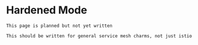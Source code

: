 # Hardened Mode

```{note}
This page is planned but not yet written
```
```{note}
This should be written for general service mesh charms, not just istio
```